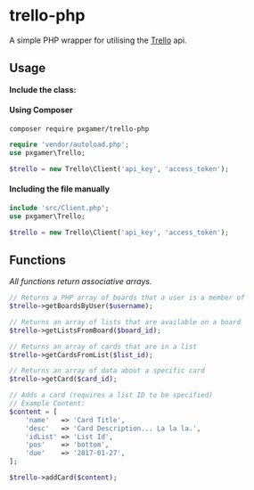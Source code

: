 # trello-php

A simple PHP wrapper for utilising the [Trello](https://developers.trello.com) api.

## Usage

__Include the class:__

#### Using Composer  
`composer require pxgamer/trello-php`  
```php
require 'vendor/autoload.php';
use pxgamer\Trello;

$trello = new Trello\Client('api_key', 'access_token');
```

#### Including the file manually  
```php
include 'src/Client.php';
use pxgamer\Trello;

$trello = new Trello\Client('api_key', 'access_token');
```

## Functions

_All functions return associative arrays._

```php
// Returns a PHP array of boards that a user is a member of
$trello->getBoardsByUser($username);
```
```php
// Returns an array of lists that are available on a board
$trello->getListsFromBoard($board_id);
```
```php
// Returns an array of cards that are in a list
$trello->getCardsFromList($list_id);
```
```php
// Returns an array of data about a specific card
$trello->getCard($card_id);
```
```php
// Adds a card (requires a list ID to be specified)
// Example Content:
$content = [
	'name'   => 'Card Title',
	'desc'   => 'Card Description... La la la.',
	'idList' => 'List Id',
	'pos'    => 'bottom',
    'due'    => '2017-01-27',
];

$trello->addCard($content);
```
